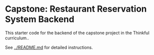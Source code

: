 # Capstone: Restaurant Reservation System Backend

This starter code for the backend of the capstone project in the Thinkful curriculum..

See [../README.md](../README.md) for detailed instructions.
